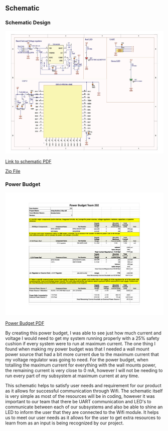 ## Schematic

### Schematic Design

![Schematic of 2 way WIFI communication](1740698740698-552391c0-49eb-44d9-b661-c1ed0ec40a26_1.jpg) 

[Link to schematic PDF](schematic.pdf)

[Zip File](<../../../../Desktop/School Programs/2025 spring/Wifi Communication.zip>)


### Power Budget

![Power Budget](1740775855263-a0fc072d-b641-4deb-8700-291f5a488f14_1.jpg)

[Power Budget PDF](<power budget - Sheet1.pdf>)

By creating this power budget, I was able to see just how much current and voltage I would need to get my system running properly with a 25% safety cushion if every system were to run at maximum current. The one thing I found when making my power budget was that I needed a wall mount power source that had a bit more current due to the maximum current that my voltage regulator was going to need. For the power budget, when totalling the maximum current for everything with the wall mounts power, the remaining current is very close to 0 mA, however I will not be needing to run every part of my subsystem at maximum current at any time.

This schematic helps to satisfy user needs and requirement for our product as it allows for successful communication through Wifi. The schematic itself is very simple as most of the resources will be in coding, however it was important to our team that there be UART communication and LED's to communicate between each of our subsystems and also be able to shine an LED to inform the user that they are connected to the Wifi module. It helps us to meet our user needs as it allows for the user to get extra resources to learn from as an input is being recognized by our project.